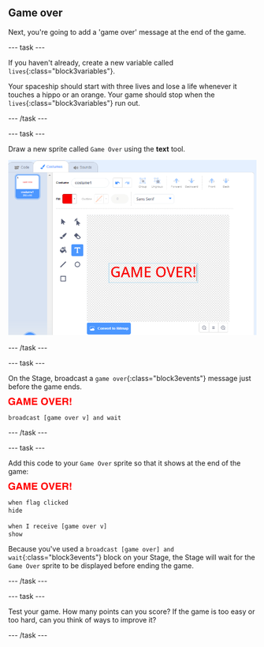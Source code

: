 ## Game over

Next, you're going to add a 'game over' message at the end of the game.

--- task ---

If you haven't already, create a new variable called `lives`{:class="block3variables"}.

Your spaceship should start with three lives and lose a life whenever it touches a hippo or an orange. Your game should stop when the `lives`{:class="block3variables"} run out.

--- /task ---

--- task ---

Draw a new sprite called `Game Over` using the **text** tool.

![screenshot](images/invaders-game-over.png)

--- /task ---

--- task ---

On the Stage, broadcast a `game over`{:class="block3events"} message just before the game ends.

![gameover sprite](images/gameover-sprite.png)

```blocks3
broadcast [game over v] and wait
```

--- /task ---

--- task ---

Add this code to your `Game Over` sprite so that it shows at the end of the game:

![gameover sprite](images/gameover-sprite.png)

```blocks3
when flag clicked
hide

when I receive [game over v]
show
```

Because you've used a `broadcast [game over] and wait`{:class="block3events"} block on your Stage, the Stage will wait for the `Game Over` sprite to be displayed before ending the game.

--- /task ---

--- task ---

Test your game. How many points can you score? If the game is too easy or too hard, can you think of ways to improve it?

--- /task ---
